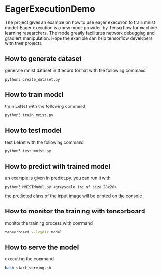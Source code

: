 # EagerExecutionDemo
The project gives an example on how to use eager execution to train mnist model. Eager execution is a new mode provided by Tensorflow for machine learning researchers. The mode greatly facilitates network debugging and gradient manipulation. Hope the example can help tensorflow developers with their projects.

## How to generate dataset
generate mnist dataset in tfrecord format with the following command

```Bash
python3 create_dataset.py
```

## How to train model
train LeNet with the following command

```Bash
python3 train_mnist.py
```

## How to test model
test LeNet with the following command

```Base
python3 test_mnist.py
```

## How to predict with trained model
an example is given in predict.py. you can run it with

```Base
python3 MNISTModel.py <grayscale img of size 28x28>
```

the predicted class of the input image will be printed on the console.

## How to monitor the training with tensorboard
monitor the training process with command

```Bash
tensorboard --logdir model
```

## How to serve the model
executing the command

```Bash
bash start_serving.sh
```
